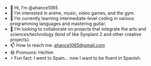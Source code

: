- 👋 Hi, I’m @ahance1065
- 👀 I’m interested in anime, music, video games, and the gym.
- 🌱 I’m currently learning intermediate-level coding in various programming languages and mastering guitar.
- 💞️ I’m looking to collaborate on projects that integrate the arts and sciences/technology (kind of like Synplant 2 and other creative projects).
- 📫 How to reach me: ahance1065@gmail.com
- 😄 Pronouns: He/him
- ⚡ Fun fact: I went to Spain... now I want to be fluent in Spanish.

<!---
ahance1065/ahance1065 is a ✨ special ✨ repository because its `README.md` (this file) appears on your GitHub profile.
You can click the Preview link to take a look at your changes.
--->
